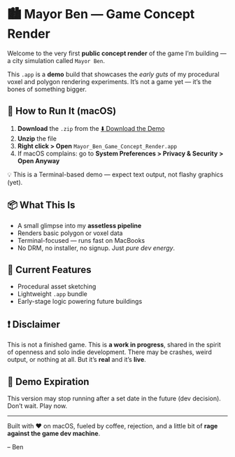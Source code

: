 # 🏙️ Mayor Ben — Game Concept Render

Welcome to the very first **public concept render** of the game I’m building — a city simulation called `Mayor Ben`.

This `.app` is a **demo** build that showcases the *early guts* of my procedural voxel and polygon rendering experiments. It’s not a game yet — it’s the bones of something bigger.

## 🚀 How to Run It (macOS)

1. **Download** the `.zip` from the [⬇️ Download the Demo](https://github.com/benscanlan/Mayor_Ben_Game_Concept_Render/releases/latest)
2. **Unzip** the file  
3. **Right click > Open** `Mayor_Ben_Game_Concept_Render.app`  
4. If macOS complains: go to **System Preferences > Privacy & Security > Open Anyway**

💡 This is a Terminal-based demo — expect text output, not flashy graphics (yet).

## 📦 What This Is

- A small glimpse into my **assetless pipeline**
- Renders basic polygon or voxel data
- Terminal-focused — runs fast on MacBooks
- No DRM, no installer, no signup. Just *pure dev energy*.

## 🧪 Current Features

- Procedural asset sketching
- Lightweight `.app` bundle
- Early-stage logic powering future buildings

## ❗ Disclaimer

This is not a finished game. This is **a work in progress**, shared in the spirit of openness and solo indie development. There may be crashes, weird output, or nothing at all. But it’s **real** and it’s **live**.

## 📅 Demo Expiration

This version may stop running after a set date in the future (dev decision). Don’t wait. Play now.

---

Built with ❤️ on macOS, fueled by coffee, rejection, and a little bit of **rage against the game dev machine**.

– Ben